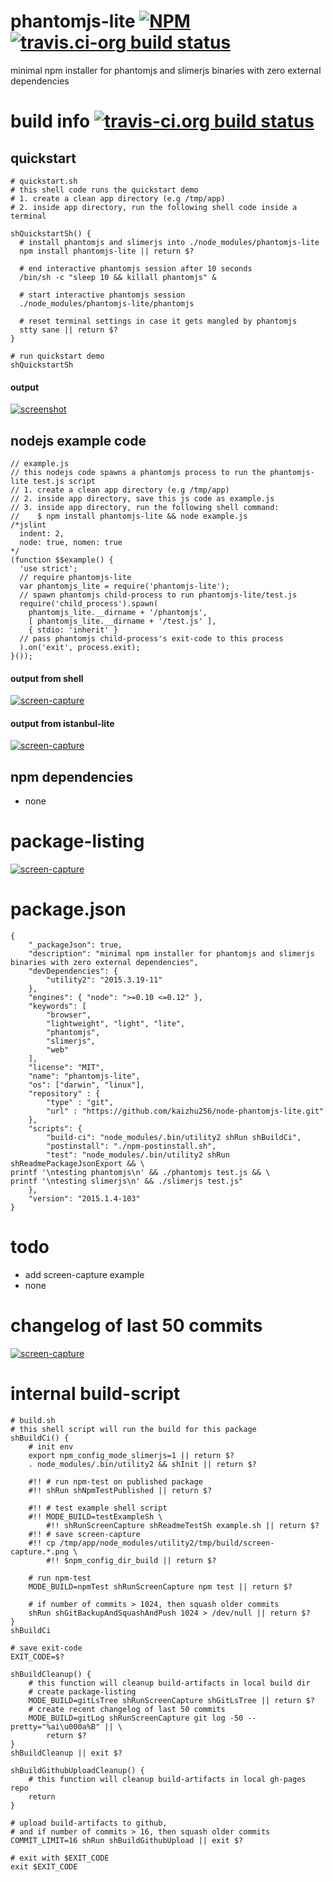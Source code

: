 phantomjs-lite [![NPM](https://img.shields.io/npm/v/phantomjs-lite.svg?style=flat-square)](https://www.npmjs.org/package/phantomjs-lite) [![travis.ci-org build status](https://api.travis-ci.org/kaizhu256/node-phantomjs-lite.svg)](https://travis-ci.org/kaizhu256/node-phantomjs-lite)
==============
minimal npm installer for phantomjs and slimerjs binaries with zero external dependencies



# build info [![travis-ci.org build status](https://api.travis-ci.org/kaizhu256/node-phantomjs-lite.svg)](https://travis-ci.org/kaizhu256/node-phantomjs-lite)



## quickstart
```
# quickstart.sh
# this shell code runs the quickstart demo
# 1. create a clean app directory (e.g /tmp/app)
# 2. inside app directory, run the following shell code inside a terminal

shQuickstartSh() {
  # install phantomjs and slimerjs into ./node_modules/phantomjs-lite
  npm install phantomjs-lite || return $?

  # end interactive phantomjs session after 10 seconds
  /bin/sh -c "sleep 10 && killall phantomjs" &

  # start interactive phantomjs session
  ./node_modules/phantomjs-lite/phantomjs

  # reset terminal settings in case it gets mangled by phantomjs
  stty sane || return $?
}

# run quickstart demo
shQuickstartSh
```
#### output
[![screenshot](https://kaizhu256.github.io/node-phantomjs-lite/screenshot.testQuickstartSh.png)](https://kaizhu256.github.io/node-phantomjs-lite/screenshot.testQuickstartSh.png)



## nodejs example code
```
// example.js
// this nodejs code spawns a phantomjs process to run the phantomjs-lite test.js script
// 1. create a clean app directory (e.g /tmp/app)
// 2. inside app directory, save this js code as example.js
// 3. inside app directory, run the following shell command:
//    $ npm install phantomjs-lite && node example.js
/*jslint
  indent: 2,
  node: true, nomen: true
*/
(function $$example() {
  'use strict';
  // require phantomjs-lite
  var phantomjs_lite = require('phantomjs-lite');
  // spawn phantomjs child-process to run phantomjs-lite/test.js
  require('child_process').spawn(
    phantomjs_lite.__dirname + '/phantomjs',
    [ phantomjs_lite.__dirname + '/test.js' ],
    { stdio: 'inherit' }
  // pass phantomjs child-process's exit-code to this process
  ).on('exit', process.exit);
}());
```
#### output from shell
[![screen-capture](https://kaizhu256.github.io/node-istanbul-lite/build/screen-capture.testExampleSh.png)](https://travis-ci.org/kaizhu256/node-istanbul-lite)
#### output from istanbul-lite
[![screen-capture](https://kaizhu256.github.io/node-istanbul-lite//build/screen-capture.testExampleSh.slimerjs._2Ftmp_2Fapp_2Fhtml-report_2Fapp_2Ffoo.js.html.png)](https://kaizhu256.github.io/node-istanbul-lite/build..beta..travis-ci.org/coverage.html/node-istanbul-lite/index.js.html)



## npm dependencies
- none



# package-listing
[![screen-capture](https://kaizhu256.github.io/node-phantomjs-lite/build/screen-capture.gitLsTree.png)](https://github.com/kaizhu256/node-phantomjs-lite)



# package.json
```
{
    "_packageJson": true,
    "description": "minimal npm installer for phantomjs and slimerjs binaries with zero external dependencies",
    "devDependencies": {
        "utility2": "2015.3.19-11"
    },
    "engines": { "node": ">=0.10 <=0.12" },
    "keywords": [
        "browser",
        "lightweight", "light", "lite",
        "phantomjs",
        "slimerjs",
        "web"
    ],
    "license": "MIT",
    "name": "phantomjs-lite",
    "os": ["darwin", "linux"],
    "repository" : {
        "type" : "git",
        "url" : "https://github.com/kaizhu256/node-phantomjs-lite.git"
    },
    "scripts": {
        "build-ci": "node_modules/.bin/utility2 shRun shBuildCi",
        "postinstall": "./npm-postinstall.sh",
        "test": "node_modules/.bin/utility2 shRun shReadmePackageJsonExport && \
printf '\ntesting phantomjs\n' && ./phantomjs test.js && \
printf '\ntesting slimerjs\n' && ./slimerjs test.js"
    },
    "version": "2015.1.4-103"
}
```



# todo
- add screen-capture example
- none



# changelog of last 50 commits
[![screen-capture](https://kaizhu256.github.io/node-phantomjs-lite/build/screen-capture.gitLog.png)](https://github.com/kaizhu256/node-phantomjs-lite/commits)



# internal build-script
```
# build.sh
# this shell script will run the build for this package
shBuildCi() {
    # init env
    export npm_config_mode_slimerjs=1 || return $?
    . node_modules/.bin/utility2 && shInit || return $?

    #!! # run npm-test on published package
    #!! shRun shNpmTestPublished || return $?

    #!! # test example shell script
    #!! MODE_BUILD=testExampleSh \
        #!! shRunScreenCapture shReadmeTestSh example.sh || return $?
    #!! # save screen-capture
    #!! cp /tmp/app/node_modules/utility2/tmp/build/screen-capture.*.png \
        #!! $npm_config_dir_build || return $?

    # run npm-test
    MODE_BUILD=npmTest shRunScreenCapture npm test || return $?

    # if number of commits > 1024, then squash older commits
    shRun shGitBackupAndSquashAndPush 1024 > /dev/null || return $?
}
shBuildCi

# save exit-code
EXIT_CODE=$?

shBuildCleanup() {
    # this function will cleanup build-artifacts in local build dir
    # create package-listing
    MODE_BUILD=gitLsTree shRunScreenCapture shGitLsTree || return $?
    # create recent changelog of last 50 commits
    MODE_BUILD=gitLog shRunScreenCapture git log -50 --pretty="%ai\u000a%B" || \
        return $?
}
shBuildCleanup || exit $?

shBuildGithubUploadCleanup() {
    # this function will cleanup build-artifacts in local gh-pages repo
    return
}

# upload build-artifacts to github,
# and if number of commits > 16, then squash older commits
COMMIT_LIMIT=16 shRun shBuildGithubUpload || exit $?

# exit with $EXIT_CODE
exit $EXIT_CODE
```
